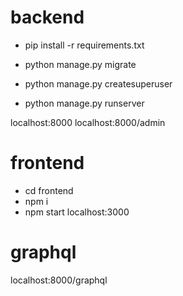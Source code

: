 # backend
- pip install -r requirements.txt

- python manage.py migrate
- python manage.py createsuperuser
- python manage.py runserver

localhost:8000
localhost:8000/admin

# frontend
- cd frontend
- npm i
- npm start
localhost:3000

# graphql
localhost:8000/graphql
